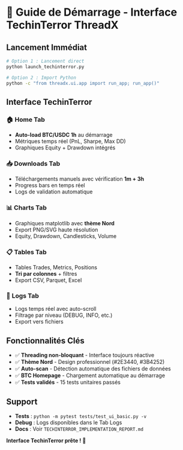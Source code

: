 # 🚀 Guide de Démarrage - Interface TechinTerror ThreadX

## Lancement Immédiat

```bash
# Option 1 : Lancement direct
python launch_techinterror.py

# Option 2 : Import Python
python -c "from threadx.ui.app import run_app; run_app()"
```

## Interface TechinTerror

### 🏠 **Home Tab** 
- **Auto-load BTC/USDC 1h** au démarrage
- Métriques temps réel (PnL, Sharpe, Max DD)
- Graphiques Equity + Drawdown intégrés

### 📥 **Downloads Tab**
- Téléchargements manuels avec vérification **1m + 3h**
- Progress bars en temps réel
- Logs de validation automatique

### 📊 **Charts Tab**
- Graphiques matplotlib avec **thème Nord**
- Export PNG/SVG haute résolution
- Equity, Drawdown, Candlesticks, Volume

### 📋 **Tables Tab** 
- Tables Trades, Metrics, Positions
- **Tri par colonnes** + filtres
- Export CSV, Parquet, Excel

### 📝 **Logs Tab**
- Logs temps réel avec auto-scroll
- Filtrage par niveau (DEBUG, INFO, etc.)
- Export vers fichiers

## Fonctionnalités Clés

- ✅ **Threading non-bloquant** - Interface toujours réactive
- ✅ **Thème Nord** - Design professionnel (#2E3440, #3B4252)
- ✅ **Auto-scan** - Détection automatique des fichiers de données
- ✅ **BTC Homepage** - Chargement automatique au démarrage
- ✅ **Tests validés** - 15 tests unitaires passés

## Support

- **Tests** : `python -m pytest tests/test_ui_basic.py -v`
- **Debug** : Logs disponibles dans le Tab Logs
- **Docs** : Voir `TECHINTERROR_IMPLEMENTATION_REPORT.md`

**Interface TechinTerror prête ! 🎯**
